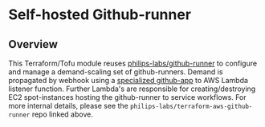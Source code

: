 # Self-hosted Github-runner

## Overview

This Terraform/Tofu module reuses
[philips-labs/github-runner](https://github.com/philips-labs/terraform-aws-github-runner)
to configure and manage a demand-scaling set of github-runners.  Demand is propagated
by webhook using a [specialized
github-app](https://github.com/platform-engineering-org/self-hosted-github-runners-app)
to AWS Lambda listener function.  Further Lambda's are responsible for creating/destroying
EC2 spot-instances hosting the github-runner to service workflows.  For more internal
details, please see the `philips-labs/terraform-aws-github-runner` repo linked above.
